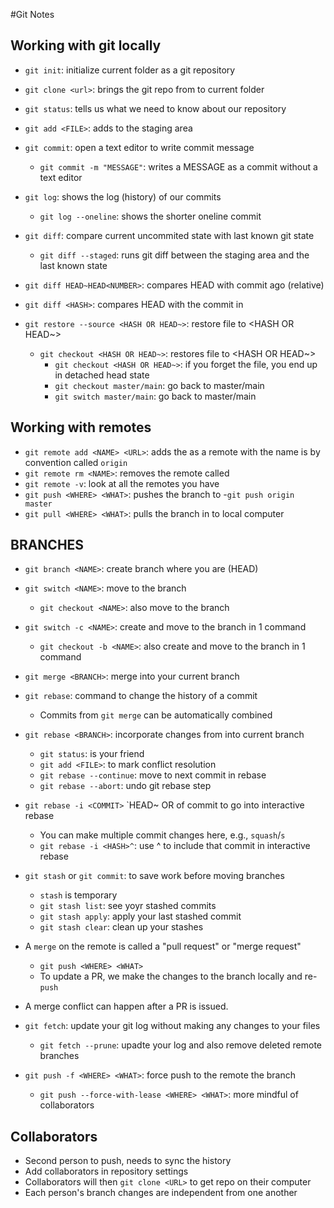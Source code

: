 #Git Notes

## Working with git locally

- `git init`: initialize current folder as a git repository
- `git clone <url>`: brings the git repo from <url> to current folder
- `git status`: tells us what we need to know about our repository

- `git add <FILE>`: adds <FILE> to the staging area
- `git commit`: open a text editor to write commit message 
   - `git commit -m "MESSAGE"`: writes a MESSAGE as a commit without a text editor

- `git log`: shows the log (history) of our commits
   - `git log --oneline`: shows the shorter oneline commit

- `git diff`: compare current uncommited state with last known git state
   - `git diff --staged`: runs git diff between the staging area and the last known state
- `git diff HEAD~HEAD<NUMBER>`: compares HEAD with commit <NUMBER> ago (relative)
- `git diff <HASH>`: compares HEAD with the commit in <HASH>

- `git restore --source <HASH OR HEAD~>`: restore file to <HASH OR HEAD~>
    - `git checkout <HASH OR HEAD~>`: restores file to <HASH OR HEAD~>
        - `git checkout <HASH OR HEAD~>`: if you forget the file, you end up in detached head state
        - `git checkout master/main`: go back to master/main
        - `git switch master/main`: go back to master/main

## Working with remotes

- `git remote add <NAME> <URL>`: adds the <URL> as a remote with the name <NAME>
    <NAME> is by convention called `origin`
- `git remote rm <NAME>`: removes the remote called <NAME>
- `git remote -v`: look at all the remotes you have
- `git push <WHERE> <WHAT>`: pushes the <WHAT> branch to <WHERE>
    -`git push origin master`
- `git pull <WHERE> <WHAT>`: pulls the <WHAT> branch in <WHERE> to local computer

## BRANCHES

- `git branch <NAME>`: create branch <NAME> where you are (HEAD)
- `git switch <NAME>`: move to the branch <NAME>
   - `git checkout <NAME>`: also move to the branch <NAME>
- `git switch -c <NAME>`: create and move to the branch <NAME> in 1 command
   - `git checkout -b <NAME>`: also create and move to the branch <NAME> in 1 command 

- `git merge <BRANCH>`: merge <BRANCH> into your current branch
- `git rebase`: command to change the history of a commit 
  - Commits from `git merge` can be automatically combined
- `git rebase <BRANCH>`: incorporate changes from <BRANCH> into current branch
   - `git status`: is your friend
   - `git add <FILE>`: to mark conflict resolution
   - `git rebase --continue`: move to next commit in rebase
   - `git rebase --abort`: undo git rebase step
- `git rebase -i <COMMIT>` `HEAD~ OR <HASH> of commit to go into interactive rebase
    - You can make multiple commit changes here, e.g., `squash`/`s`
    - `git rebase -i <HASH>^`: use ^ to include that commit in interactive rebase
- `git stash` or `git commit`: to save work before moving branches
   - `stash` is temporary
   - `git stash list`: see yoyr stashed commits
   - `git stash apply`: apply your last stashed commit
   - `git stash clear`: clean up your stashes

- A `merge` on the remote is called a "pull request" or "merge request"
    - `git push <WHERE> <WHAT>`
    - To update a PR, we make the changes to the branch locally and re-`push`

- A merge conflict can happen after a PR is issued.
- `git fetch`: update your git log without making any changes to your files
   - `git fetch --prune`: upadte your log and also remove deleted remote branches

- `git push -f <WHERE> <WHAT>`: force push to the remote <WHERE> the branch <WHAT>
    - `git push --force-with-lease <WHERE> <WHAT>`: more mindful of collaborators

## Collaborators 

- Second person to push, needs to sync the history
- Add collaborators in repository settings 
- Collaborators will then `git clone <URL>` to get repo on their computer
- Each person's branch changes are independent from one another